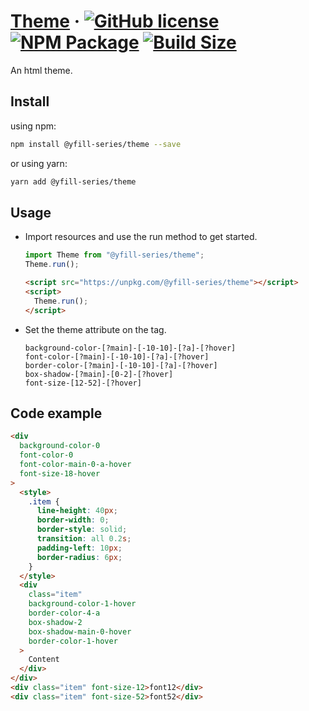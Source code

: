 # [Theme](https://yfill.cn/theme) &middot; [![GitHub license][mit]][mit-url] [![NPM Package][npm]][npm-url] [![Build Size][build-size]][build-size-url]

An html theme.

## Install

using npm:
```sh
npm install @yfill-series/theme --save
```
or using yarn:
```sh
yarn add @yfill-series/theme
```

## Usage

* Import resources and use the run method to get started.

  ```js
  import Theme from "@yfill-series/theme";
  Theme.run();
  ```

  ```html
  <script src="https://unpkg.com/@yfill-series/theme"></script>
  <script>
    Theme.run();
  </script>
  ```

* Set the theme attribute on the tag.

  ```
  background-color-[?main]-[-10-10]-[?a]-[?hover]
  font-color-[?main]-[-10-10]-[?a]-[?hover]
  border-color-[?main]-[-10-10]-[?a]-[?hover]
  box-shadow-[?main]-[0-2]-[?hover]
  font-size-[12-52]-[?hover]
  ```

## Code example

```html
<div
  background-color-0
  font-color-0
  font-color-main-0-a-hover
  font-size-18-hover
>
  <style>
    .item {
      line-height: 40px;
      border-width: 0;
      border-style: solid;
      transition: all 0.2s;
      padding-left: 10px;
      border-radius: 6px;
    }
  </style>
  <div
    class="item"
    background-color-1-hover
    border-color-4-a
    box-shadow-2
    box-shadow-main-0-hover
    border-color-1-hover
  >
    Content
  </div>
</div>
<div class="item" font-size-12>font12</div>
<div class="item" font-size-52>font52</div>
```
[mit]:https://img.shields.io/badge/license-MIT-blue.svg
[mit-url]:https://github.com/Yfill/theme/blob/main/LICENSE
[npm]: https://img.shields.io/npm/v/@yfill-series/theme.svg
[npm-url]: https://www.npmjs.com/package/@yfill-series/theme
[build-size]: https://badgen.net/bundlephobia/minzip/@yfill-series/theme
[build-size-url]: https://bundlephobia.com/result?p=@yfill-series/theme
